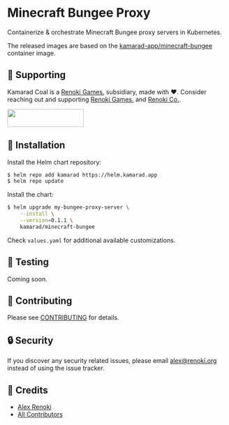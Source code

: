 Minecraft Bungee Proxy
======================

Containerize & orchestrate Minecraft Bungee proxy servers in Kubernetes.

The released images are based on the [kamarad-app/minecraft-bungee](https://github.com/kamarad-coal/minecraft-bungee) container image.

## 🤝 Supporting

Kamarad Coal is a [Renoki Games.](https://github.com/renoki-games) subsidiary, made with ❤. Consider reaching out and supporting [Renoki Games.](https://github.com/renoki-games) and [Renoki Co.](https://github.com/renoki-co).

[<img src="https://c5.patreon.com/external/logo/become_a_patron_button.png" height="41" width="175" />](https://www.patreon.com/bePatron?u=10965171)

## 🚀 Installation

Install the Helm chart repository:

```bash
$ helm repo add kamarad https://helm.kamarad.app
$ helm repo update
```

Install the chart:

```bash
$ helm upgrade my-bungee-proxy-server \
    --install \
    --version=0.1.1 \
    kamarad/minecraft-bungee
```

Check `values.yaml` for additional available customizations.

## 🐛 Testing

Coming soon.

## 🤝 Contributing

Please see [CONTRIBUTING](../../CONTRIBUTING.md) for details.

## 🔒  Security

If you discover any security related issues, please email alex@renoki.org instead of using the issue tracker.

## 🎉 Credits

- [Alex Renoki](https://github.com/rennokki)
- [All Contributors](../../../../contributors)
